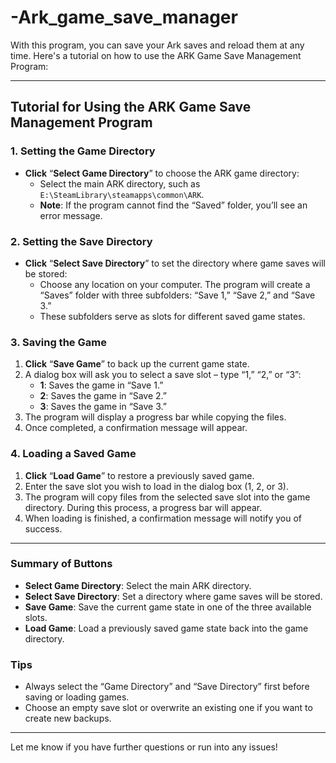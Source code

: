 # -Ark_game_save_manager
With this program, you can save your Ark saves and reload them at any time. 
Here's a tutorial on how to use the ARK Game Save Management Program:

---

## Tutorial for Using the ARK Game Save Management Program


### 1. Setting the Game Directory
- **Click** “**Select Game Directory**” to choose the ARK game directory:
   - Select the main ARK directory, such as `E:\SteamLibrary\steamapps\common\ARK`.
   - **Note**: If the program cannot find the “Saved” folder, you’ll see an error message.

### 2. Setting the Save Directory
- **Click** “**Select Save Directory**” to set the directory where game saves will be stored:
   - Choose any location on your computer. The program will create a “Saves” folder with three subfolders: “Save 1,” “Save 2,” and “Save 3.”
   - These subfolders serve as slots for different saved game states.

### 3. Saving the Game
1. **Click** “**Save Game**” to back up the current game state.
2. A dialog box will ask you to select a save slot – type “1,” “2,” or “3”:
   - **1**: Saves the game in “Save 1.”
   - **2**: Saves the game in “Save 2.”
   - **3**: Saves the game in “Save 3.”
3. The program will display a progress bar while copying the files.
4. Once completed, a confirmation message will appear.

### 4. Loading a Saved Game
1. **Click** “**Load Game**” to restore a previously saved game.
2. Enter the save slot you wish to load in the dialog box (1, 2, or 3).
3. The program will copy files from the selected save slot into the game directory. During this process, a progress bar will appear.
4. When loading is finished, a confirmation message will notify you of success.

---

### Summary of Buttons
- **Select Game Directory**: Select the main ARK directory.
- **Select Save Directory**: Set a directory where game saves will be stored.
- **Save Game**: Save the current game state in one of the three available slots.
- **Load Game**: Load a previously saved game state back into the game directory.

### Tips
- Always select the “Game Directory” and “Save Directory” first before saving or loading games.
- Choose an empty save slot or overwrite an existing one if you want to create new backups.

---

Let me know if you have further questions or run into any issues!
